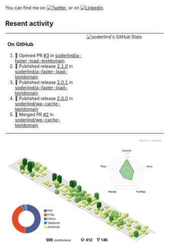 


<!-- Actual text -->
You can find me on [![Twitter][1.2]][1], or on [![LinkedIn][2.2]][2].

<!-- Icons -->

[1.2]: http://i.imgur.com/wWzX9uB.png (twitter icon without padding)
[2.2]: https://raw.githubusercontent.com/MartinHeinz/MartinHeinz/master/linkedin-3-16.png (LinkedIn icon without padding)

<!-- Links to your social media accounts -->

[1]: https://twitter.com/soderlind
[2]: https://www.linkedin.com/in/soderlind/

## Resent activity

<table width="100%" border="0"><tr><td width="49%">

### On GitHub

<!--START_SECTION:activity-->
1. 💪 Opened PR [#3](https://github.com/soderlind/a-faster-load-textdomain/pull/3) in [soderlind/a-faster-load-textdomain](https://github.com/soderlind/a-faster-load-textdomain)
2. 🚀 Published release [2.1.0](https://github.com/soderlind/a-faster-load-textdomain/releases/tag/2.1.0) in [soderlind/a-faster-load-textdomain](https://github.com/soderlind/a-faster-load-textdomain)
3. 🚀 Published release [2.0.1](https://github.com/soderlind/a-faster-load-textdomain/releases/tag/2.0.1) in [soderlind/a-faster-load-textdomain](https://github.com/soderlind/a-faster-load-textdomain)
4. 🚀 Published release [2.0.0](https://github.com/soderlind/wp-cache-textdomain/releases/tag/2.0.0) in [soderlind/wp-cache-textdomain](https://github.com/soderlind/wp-cache-textdomain)
5. 🎉 Merged PR [#2](https://github.com/soderlind/wp-cache-textdomain/pull/2) in [soderlind/wp-cache-textdomain](https://github.com/soderlind/wp-cache-textdomain)
<!--END_SECTION:activity-->
  </td>
<td width="49%" valign="top">
  <img   alt="soderlind's GitHub Stats" src="https://awesome-github-stats.azurewebsites.net/user-stats/soderlind?cardType=level-alternate&Title=FFFFFF&Border=FFFFFF" />
</td></tr></table>


![](./profile-3d-contrib/profile-green-animate.svg)


